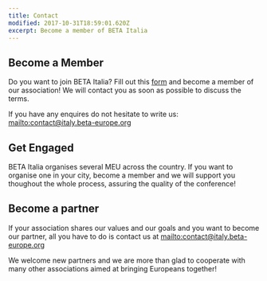```yaml
---
title: Contact
modified: 2017-10-31T18:59:01.620Z
excerpt: Become a member of BETA Italia
---
```

## Become a Member

Do you want to join BETA Italia? Fill out this [form](https://docs.google.com/forms/d/e/1FAIpQLSf0vwlPtxLJJPLst56aRITyAzjBCDs0cXxXWdYhgtCR2oK9QA/viewform) and become a member of our association! We will contact you as soon as possible to discuss the terms.

If you have any enquires do not hesitate to write us: <mailto:contact@italy.beta-europe.org>

## Get Engaged

BETA Italia organises several MEU across the country. If you want to organise one in your city, become a member and we will support you thoughout the whole process, assuring the quality of the conference!

## Become a partner

If your association shares our values and our goals and you want to become our partner, all you have to do is contact us at <mailto:contact@italy.beta-europe.org>

We welcome new partners and we are more than glad to cooperate with many other associations aimed at bringing Europeans together!
